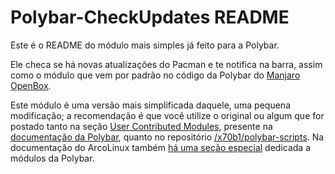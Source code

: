 # Polybar-CheckUpdates README

Este é o README do módulo mais simples já feito para a Polybar.



Ele checa se há novas atualizações do Pacman e te notifica na barra, assim como o módulo que vem por padrão no código da Polybar do [Manjaro OpenBox](https://manjaro.org/community-editions/). 

Este módulo é uma versão mais simplificada daquele, uma pequena modificação; a recomendação é que você utilize o original ou algum que for postado tanto na seção [User Contributed Modules](https://github.com/jaagr/polybar/wiki/User-contributed-modules), presente na [documentação da Polybar](https://github.com/jaagr/polybar/wiki), quanto no repositório [/x70b1/polybar-scripts](/x70b1/polybar-scripts). Na documentação do ArcoLinux também [há uma seção especial](https://arcolinux.com/all-modules-that-are-available-for-polybar-any-desktop/) dedicada a módulos da Polybar.